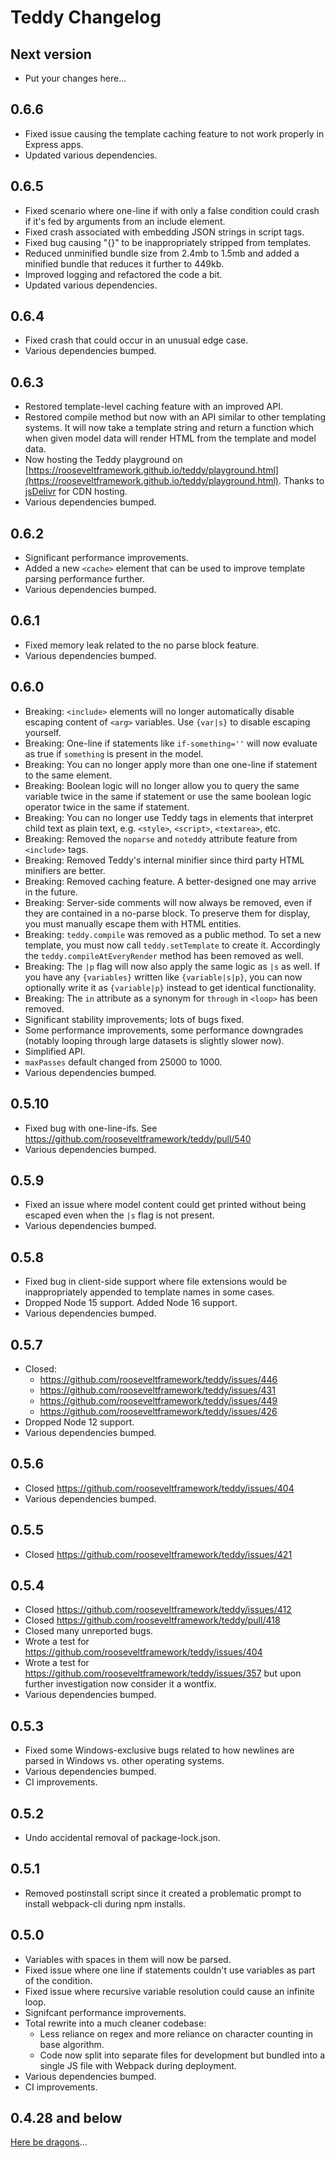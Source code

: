 # Teddy Changelog

## Next version

- Put your changes here...

## 0.6.6

- Fixed issue causing the template caching feature to not work properly in Express apps.
- Updated various dependencies.

## 0.6.5

- Fixed scenario where one-line if with only a false condition could crash if it's fed by arguments from an include element.
- Fixed crash associated with embedding JSON strings in script tags.
- Fixed bug causing "{}" to be inappropriately stripped from templates.
- Reduced unminified bundle size from 2.4mb to 1.5mb and added a minified bundle that reduces it further to 449kb.
- Improved logging and refactored the code a bit.
- Updated various dependencies.

## 0.6.4

- Fixed crash that could occur in an unusual edge case.
- Various dependencies bumped.

## 0.6.3

- Restored template-level caching feature with an improved API.
- Restored compile method but now with an API similar to other templating systems. It will now take a template string and return a function which when given model data will render HTML from the template and model data.
- Now hosting the Teddy playground on [https://rooseveltframework.github.io/teddy/playground.html](https://rooseveltframework.github.io/teddy/playground.html). Thanks to [jsDelivr](https://www.jsdelivr.com/package/npm/teddy?tab=files) for CDN hosting.
- Various dependencies bumped.

## 0.6.2

- Significant performance improvements.
- Added a new `<cache>` element that can be used to improve template parsing performance further.
- Various dependencies bumped.

## 0.6.1

- Fixed memory leak related to the no parse block feature.
- Various dependencies bumped.

## 0.6.0

- Breaking: `<include>` elements will no longer automatically disable escaping content of `<arg>` variables. Use `{var|s}` to disable escaping yourself.
- Breaking: One-line if statements like `if-something=''` will now evaluate as true if `something` is present in the model.
- Breaking: You can no longer apply more than one one-line if statement to the same element.
- Breaking: Boolean logic will no longer allow you to query the same variable twice in the same if statement or use the same boolean logic operator twice in the same if statement.
- Breaking: You can no longer use Teddy tags in elements that interpret child text as plain text, e.g. `<style>`, `<script>`, `<textarea>`, etc.
- Breaking: Removed the `noparse` and `noteddy` attribute feature from `<include>` tags.
- Breaking: Removed Teddy's internal minifier since third party HTML minifiers are better.
- Breaking: Removed caching feature. A better-designed one may arrive in the future.
- Breaking: Server-side comments will now always be removed, even if they are contained in a no-parse block. To preserve them for display, you must manually escape them with HTML entities.
- Breaking: `teddy.compile` was removed as a public method. To set a new template, you must now call `teddy.setTemplate` to create it. Accordingly the `teddy.compileAtEveryRender` method has been removed as well.
- Breaking: The `|p` flag will now also apply the same logic as `|s` as well. If you have any `{variables}` written like `{variable|s|p}`, you can now optionally write it as `{variable|p}` instead to get identical functionality.
- Breaking: The `in` attribute as a synonym for `through` in `<loop>` has been removed.
- Significant stability improvements; lots of bugs fixed.
- Some performance improvements, some performance downgrades (notably looping through large datasets is slightly slower now).
- Simplified API.
- `maxPasses` default changed from 25000 to 1000.
- Various dependencies bumped.

## 0.5.10

- Fixed bug with one-line-ifs. See https://github.com/rooseveltframework/teddy/pull/540
- Various dependencies bumped.

## 0.5.9

- Fixed an issue where model content could get printed without being escaped even when the `|s` flag is not present.
- Various dependencies bumped.

## 0.5.8

- Fixed bug in client-side support where file extensions would be inappropriately appended to template names in some cases.
- Dropped Node 15 support. Added Node 16 support.
- Various dependencies bumped.

## 0.5.7

- Closed:
  - https://github.com/rooseveltframework/teddy/issues/446
  - https://github.com/rooseveltframework/teddy/issues/431
  - https://github.com/rooseveltframework/teddy/issues/449
  - https://github.com/rooseveltframework/teddy/issues/426
- Dropped Node 12 support.
- Various dependencies bumped.

## 0.5.6

- Closed https://github.com/rooseveltframework/teddy/issues/404
- Various dependencies bumped.

## 0.5.5

- Closed https://github.com/rooseveltframework/teddy/issues/421

## 0.5.4

- Closed https://github.com/rooseveltframework/teddy/issues/412
- Closed https://github.com/rooseveltframework/teddy/pull/418
- Closed many unreported bugs.
- Wrote a test for https://github.com/rooseveltframework/teddy/issues/404
- Wrote a test for https://github.com/rooseveltframework/teddy/issues/357 but upon further investigation now consider it a wontfix.
- Various dependencies bumped.

## 0.5.3

- Fixed some Windows-exclusive bugs related to how newlines are parsed in Windows vs. other operating systems.
- Various dependencies bumped.
- CI improvements.

## 0.5.2

- Undo accidental removal of package-lock.json.

## 0.5.1

- Removed postinstall script since it created a problematic prompt to install webpack-cli during npm installs.

## 0.5.0

- Variables with spaces in them will now be parsed.
- Fixed issue where one line if statements couldn't use variables as part of the condition.
- Fixed issue where recursive variable resolution could cause an infinite loop.
- Signifcant performance improvements.
- Total rewrite into a much cleaner codebase:
  - Less reliance on regex and more reliance on character counting in base algorithm.
  - Code now split into separate files for development but bundled into a single JS file with Webpack during deployment.
- Various dependencies bumped.
- CI improvements.

## 0.4.28 and below

[Here be dragons](https://en.wikipedia.org/wiki/Here_be_dragons)...
